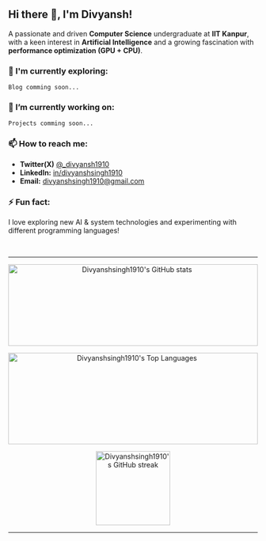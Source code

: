 ## Hi there 👋, I'm Divyansh!

A passionate and driven **Computer Science** undergraduate at **IIT Kanpur**, with a keen interest in **Artificial Intelligence** and a growing fascination with **performance optimization (GPU + CPU)**.

### 🌱  I'm currently exploring:
```
Blog comming soon...
```

### 🔭 I’m currently working on:
```
Projects comming soon...
```
<!-- 
* **[sankalak-python-compiler](https://github.com/Divyanshsingh1910/sankalak-python-compiler):** A C-type compiler for Python, running on x86 assembly.
* **[IITK-CSE-Sem5-2023](https://github.com/Divyanshsingh1910/IITK-CSE-Sem5-2023):** Course materials and resources for my 5th semester courses. -->

### 📫 How to reach me:

* **Twitter(X)** [@_divyansh1910](https://x.com/_divyansh1910)
* **LinkedIn:** [in/divyanshsingh1910](https://www.linkedin.com/in/divyanshsingh1910)
* **Email:** [divyanshsingh1910@gmail.com](mailto:divyanshsingh1910@gmail.com) 

### ⚡ Fun fact:

I love exploring new AI & system technologies and experimenting with different programming languages!


<br>

---

<p align="center">
  <a href="https://github.com/Divyanshsingh1910?tab=repositories">
    <img src="https://github-readme-stats.vercel.app/api?username=Divyanshsingh1910&show_icons=true&theme=dark&count_private=true&include_all_commits=true&hide_border=true" alt="Divyanshsingh1910's GitHub stats" width="100%" height="165" />
  </a>
</p>
<p align="center">
  <a href="https://github.com/Divyanshsingh1910?tab=repositories&sort=stargazers">
    <img src="https://github-readme-stats.vercel.app/api/top-langs/?username=Divyanshsingh1910&layout=compact&theme=dark&langs_count=8&hide_border=true" alt="Divyanshsingh1910's Top Languages" width="100%" height="185" />
  </a>
</p>


<p align="center">
  <a href="https://github.com/Divyanshsingh1910">
    <img src="https://github-readme-streak-stats.herokuapp.com/?user=Divyanshsingh1910&theme=dark&hide_border=true" alt="Divyanshsingh1910's GitHub streak" height="150" /> 
  </a>
</p>


---
